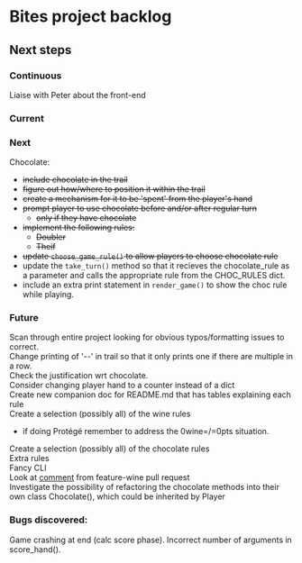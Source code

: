 # Bites project backlog

## Next steps
### Continuous
Liaise with Peter about the front-end

### Current

### Next
Chocolate:
- ~~include chocolate in the trail~~
- ~~figure out how/where to position it within the trail~~
- ~~create a mechanism for it to be 'spent' from the player's hand~~
- ~~prompt player to use chocolate before and/or after regular turn~~
  * ~~only if they have chocolate~~
- ~~implement the following rules:~~
  * ~~Doubler~~
  * ~~Theif~~
- ~~update `choose_game_rule()` to allow players to choose chocolate rule~~
- update the `take_turn()` method so that it recieves the chocolate_rule as a parameter and calls the appropriate rule from the CHOC_RULES dict.
- include an extra print statement in `render_game()` to show the choc rule while playing.


### Future
Scan through entire project looking for obvious typos/formatting issues to correct.\
Change printing of '--' in trail so that it only prints one if there are multiple in a row.\
Check the justification wrt chocolate.\
Consider changing player hand to a counter instead of a dict\
Create new companion doc for 
<span>README.md</span> 
that has tables explaining each rule\
Create a selection (possibly all) of the wine rules
- if doing Protégé remember to address the 0wine=/=0pts situation.

Create a selection (possibly all) of the chocolate rules\
Extra rules\
Fancy CLI\
Look at 
[comment](https://github.com/john-baxter/Bites-game/pull/27#discussion_r520486699) 
from feature-wine pull request\
Investigate the possibility of refactoring the chocolate methods into their own class Chocolate(), which could be inherited by Player

### Bugs discovered:
Game crashing at end (calc score phase). Incorrect number of arguments in score_hand().